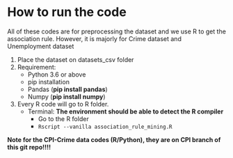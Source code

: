 # How to run the code

All of these codes are for preprocessing the dataset and we use R to get the association rule. However, it is majorly for Crime dataset and Unemployment dataset

1. Place the dataset on datasets_csv folder
2. Requirement:
    - Python 3.6 or above
    - pip installation
    - Pandas (**pip install pandas**)
    - Numpy (**pip install numpy**)
3. Every R code will go to R folder.
    - Terminal: **The environment should be able to detect the R compiler**
        * Go to the R folder
        * ```Rscript --vanilla association_rule_mining.R```


**Note for the CPI-Crime data codes (R/Python), they are on CPI branch of this git repo!!!!**
    
